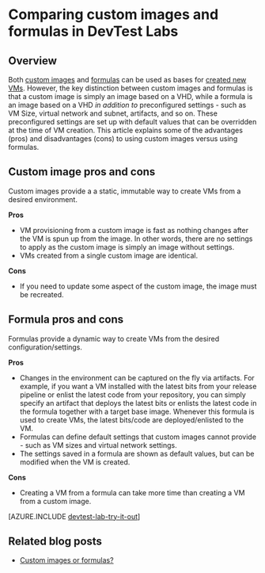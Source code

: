 <properties
	pageTitle="Comparing custom images and formulas in DevTest Labs | Microsoft Azure"
	description="Learn about the differences between custom images and formulas as VM bases so you can decide which one best suits your environment."
	services="devtest-lab,virtual-machines"
	documentationCenter="na"
	authors="tomarcher"
	manager="douge"
	editor=""/>

<tags
	ms.service="devtest-lab"
	ms.workload="na"
	ms.tgt_pltfrm="na"
	ms.devlang="na"
	ms.topic="article"
	ms.date="08/25/2016"
	ms.author="tarcher"/>

# Comparing custom images and formulas in DevTest Labs

## Overview
Both [custom images](./devtest-lab-create-template.md) and [formulas](./devtest-lab-manage-formulas.md) 
can be used as bases for [created new VMs](./devtest-lab-add-vm-with-artifacts.md). 
However, the key distinction between custom images and formulas is that 
a custom image is simply an image based on a VHD, while a formula is 
an image based on a VHD *in addition to* preconfigured settings - such as 
VM Size, virtual network and subnet, artifacts, 
and so on. These preconfigured settings are set up with default values that can be overridden
at the time of VM creation. This article explains some of the advantages (pros) and 
disadvantages (cons) to using custom images versus using formulas.
 
## Custom image pros and cons
Custom images provide a a static, immutable way to create VMs from a desired environment. 

**Pros**
- VM provisioning from a custom image is fast as nothing changes after the VM is spun up from the image. In other words, there are no settings to apply as the custom image is simply an image without settings. 
- VMs created from a single custom image are identical.

**Cons**
- If you need to update some aspect of the custom image, the image must be recreated.  

## Formula pros and cons
Formulas provide a dynamic way to create VMs from the desired configuration/settings.

**Pros**
- Changes in the environment can be captured on the fly via artifacts. For example, if you want a VM installed with the latest bits from your release pipeline or enlist the latest code from your repository, you can simply specify an artifact that deploys the latest bits or enlists the latest code in the formula together with a target base image. Whenever this formula is used to create VMs, the latest bits/code are deployed/enlisted to the VM. 
- Formulas can define default settings that custom images cannot provide - such as VM sizes and virtual network settings. 
- The settings saved in a formula are shown as default values, but can be modified when the VM is created. 

**Cons**
- Creating a VM from a formula can take more time than creating a VM from a custom image.

[AZURE.INCLUDE [devtest-lab-try-it-out](../../includes/devtest-lab-try-it-out.md)]

## Related blog posts

- [Custom images or formulas?](https://blogs.msdn.microsoft.com/devtestlab/2016/04/06/custom-images-or-formulas/)

